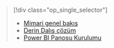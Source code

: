 > [!div class="op_single_selector"]
> * [Mimari genel bakış](../articles/machine-learning/team-data-science-process/cortana-analytics-playbook-vehicle-telemetry.md)
> * [Derin Dalış çözüm](../articles/machine-learning/team-data-science-process/cortana-analytics-playbook-vehicle-telemetry-deep-dive.md)
> * [Power BI Panosu Kurulumu](../articles/machine-learning/team-data-science-process/cortana-analytics-playbook-vehicle-telemetry-powerbi.md)
> 
> 

